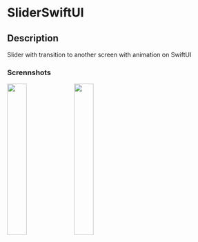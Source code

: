# SliderSwiftUI

## Description

 Slider with transition to another screen with animation on SwiftUI


 ### Scrennshots

 <img src="https://user-images.githubusercontent.com/123460015/235428947-84a1a020-38b9-41da-a77c-8f1f49ac37cb.png" width=30% height=30%>   <img src="https://user-images.githubusercontent.com/123460015/235428953-d9b76364-ab86-49b3-8902-a270c1a3cd74.png" width=30% height=30%>  

